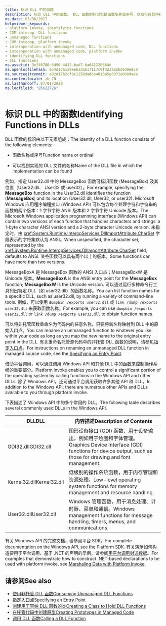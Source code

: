 ```yaml
---
title: 标识 DLL 中的函数
description: 标识 DLL 中的函数。 DLL 函数的标识包括函数名称或序号，以及可在其中找到实现的 DLL 文件名。
ms.date: 03/30/2017
helpviewer_keywords:
- platform invoke, identifying functions
- COM interop, DLL functions
- unmanaged functions
- COM interop, platform invoke
- interoperation with unmanaged code, DLL functions
- interoperation with unmanaged code, platform invoke
- identifying DLL functions
- DLL functions
ms.assetid: 3e3f6780-6d90-4413-bad7-ba641220364d
ms.openlocfilehash: 054d1351a9ee6adab17117c9f423aa26d0d9ed59
ms.sourcegitcommit: e02d17b2cf9c1258dadda4810a5e6072a0089aee
ms.contentlocale: zh-CN
ms.lasthandoff: 07/01/2020
ms.locfileid: "85622726"
---
```

# <a name="identifying-functions-in-dlls"></a><span data-ttu-id="b0df0-104">标识 DLL 中的函数</span><span class="sxs-lookup"><span data-stu-id="b0df0-104">Identifying Functions in DLLs</span></span>
<span data-ttu-id="b0df0-105">DLL 函数的标识由以下元素组成：</span><span class="sxs-lookup"><span data-stu-id="b0df0-105">The identity of a DLL function consists of the following elements:</span></span>  
  
- <span data-ttu-id="b0df0-106">函数名称或序号</span><span class="sxs-lookup"><span data-stu-id="b0df0-106">Function name or ordinal</span></span>  
  
- <span data-ttu-id="b0df0-107">可以找到实现的 DLL 文件的名称</span><span class="sxs-lookup"><span data-stu-id="b0df0-107">Name of the DLL file in which the implementation can be found</span></span>  
  
 <span data-ttu-id="b0df0-108">例如，指定 User32.dll 中的 MessageBox 函数可标识函数 (MessageBox) 及其位置（User32.dll、 User32 或 user32）。</span><span class="sxs-lookup"><span data-stu-id="b0df0-108">For example, specifying the **MessageBox** function in the User32.dll identifies the function (**MessageBox**) and its location (User32.dll, User32, or user32).</span></span> <span data-ttu-id="b0df0-109">Microsoft Windows 应用程序编程接口 (Windows API) 可以包含每个处理字符和字符串的函数的两个版本：1 字节字符 ANSI 版本和 2 字节字符 Unicode 版本。</span><span class="sxs-lookup"><span data-stu-id="b0df0-109">The Microsoft Windows application programming interface (Windows API) can contain two versions of each function that handles characters and strings: a 1-byte character ANSI version and a 2-byte character Unicode version.</span></span> <span data-ttu-id="b0df0-110">未指定时，由 <xref:System.Runtime.InteropServices.DllImportAttribute.CharSet> 字段表示的字符集默认为 ANSI。</span><span class="sxs-lookup"><span data-stu-id="b0df0-110">When unspecified, the character set, represented by the <xref:System.Runtime.InteropServices.DllImportAttribute.CharSet> field, defaults to ANSI.</span></span> <span data-ttu-id="b0df0-111">某些函数可以具有两个以上的版本。</span><span class="sxs-lookup"><span data-stu-id="b0df0-111">Some functions can have more than two versions.</span></span>  
  
 <span data-ttu-id="b0df0-112">MessageBoxA 是 MessageBox 函数的 ANSI 入口点；MessageBoxW 是 Unicode 版本。</span><span class="sxs-lookup"><span data-stu-id="b0df0-112">**MessageBoxA** is the ANSI entry point for the **MessageBox** function; **MessageBoxW** is the Unicode version.</span></span> <span data-ttu-id="b0df0-113">可以通过运行多种命令行工具列出特定 DLL（如 user32.dll）的函数名称。</span><span class="sxs-lookup"><span data-stu-id="b0df0-113">You can list function names for a specific DLL, such as user32.dll, by running a variety of command-line tools.</span></span> <span data-ttu-id="b0df0-114">例如，可以使用 `dumpbin /exports user32.dll` 或 `link /dump /exports user32.dll` 来获取函数名称。</span><span class="sxs-lookup"><span data-stu-id="b0df0-114">For example, you can use `dumpbin /exports user32.dll` or `link /dump /exports user32.dll` to obtain function names.</span></span>  
  
 <span data-ttu-id="b0df0-115">可以将非托管函数重命名为代码内的任意名称，只要将新名称映射到 DLL 中的原始入口点。</span><span class="sxs-lookup"><span data-stu-id="b0df0-115">You can rename an unmanaged function to whatever you like within your code as long as you map the new name to the original entry point in the DLL.</span></span> <span data-ttu-id="b0df0-116">有关重命名托管源代码中的非托管 DLL 函数的说明，请参见[指定入口点](specifying-an-entry-point.md)。</span><span class="sxs-lookup"><span data-stu-id="b0df0-116">For instructions on renaming an unmanaged DLL function in managed source code, see the [Specifying an Entry Point](specifying-an-entry-point.md).</span></span>  
  
 <span data-ttu-id="b0df0-117">借助平台调用，可以通过调用 Windows API 和其他 DLL 中的函数来控制操作系统的重要部分。</span><span class="sxs-lookup"><span data-stu-id="b0df0-117">Platform invoke enables you to control a significant portion of the operating system by calling functions in the Windows API and other DLLs.</span></span> <span data-ttu-id="b0df0-118">除了 Windows API，还可通过平台调用获取许多其他 API 和 DLL。</span><span class="sxs-lookup"><span data-stu-id="b0df0-118">In addition to the Windows API, there are numerous other APIs and DLLs available to you through platform invoke.</span></span>  
  
 <span data-ttu-id="b0df0-119">下表描述了 Windows API 中的多个常用的 DLL。</span><span class="sxs-lookup"><span data-stu-id="b0df0-119">The following table describes several commonly used DLLs in the Windows API.</span></span>  
  
|<span data-ttu-id="b0df0-120">DLL</span><span class="sxs-lookup"><span data-stu-id="b0df0-120">DLL</span></span>|<span data-ttu-id="b0df0-121">内容描述</span><span class="sxs-lookup"><span data-stu-id="b0df0-121">Description of Contents</span></span>|  
|---------|-----------------------------|  
|<span data-ttu-id="b0df0-122">GDI32.dll</span><span class="sxs-lookup"><span data-stu-id="b0df0-122">GDI32.dll</span></span>|<span data-ttu-id="b0df0-123">图形设备接口 (GDI) 函数，用于设备输出，例如用于绘图和字体管理。</span><span class="sxs-lookup"><span data-stu-id="b0df0-123">Graphics Device Interface (GDI) functions for device output, such as those for drawing and font management.</span></span>|  
|<span data-ttu-id="b0df0-124">Kernel32.dll</span><span class="sxs-lookup"><span data-stu-id="b0df0-124">Kernel32.dll</span></span>|<span data-ttu-id="b0df0-125">低级别的操作系统函数，用于内存管理和资源处理。</span><span class="sxs-lookup"><span data-stu-id="b0df0-125">Low-level operating system functions for memory management and resource handling.</span></span>|  
|<span data-ttu-id="b0df0-126">User32.dll</span><span class="sxs-lookup"><span data-stu-id="b0df0-126">User32.dll</span></span>|<span data-ttu-id="b0df0-127">Windows 管理函数，用于消息处理、计时器、菜单和通信。</span><span class="sxs-lookup"><span data-stu-id="b0df0-127">Windows management functions for message handling, timers, menus, and communications.</span></span>|  
  
 <span data-ttu-id="b0df0-128">有关 Windows API 的完整文档，请参阅平台 SDK。</span><span class="sxs-lookup"><span data-stu-id="b0df0-128">For complete documentation on the Windows API, see the Platform SDK.</span></span> <span data-ttu-id="b0df0-129">有关演示如何构造要用于平台调用、基于 .NET 的声明的示例，请参阅[用平台调用封送数据](marshaling-data-with-platform-invoke.md)。</span><span class="sxs-lookup"><span data-stu-id="b0df0-129">For examples that demonstrate how to construct .NET-based declarations to be used with platform invoke, see [Marshaling Data with Platform Invoke](marshaling-data-with-platform-invoke.md).</span></span>  
  
## <a name="see-also"></a><span data-ttu-id="b0df0-130">请参阅</span><span class="sxs-lookup"><span data-stu-id="b0df0-130">See also</span></span>

- [<span data-ttu-id="b0df0-131">使用非托管 DLL 函数</span><span class="sxs-lookup"><span data-stu-id="b0df0-131">Consuming Unmanaged DLL Functions</span></span>](consuming-unmanaged-dll-functions.md)
- [<span data-ttu-id="b0df0-132">指定入口点</span><span class="sxs-lookup"><span data-stu-id="b0df0-132">Specifying an Entry Point</span></span>](specifying-an-entry-point.md)
- [<span data-ttu-id="b0df0-133">创建用于容纳 DLL 函数的类</span><span class="sxs-lookup"><span data-stu-id="b0df0-133">Creating a Class to Hold DLL Functions</span></span>](creating-a-class-to-hold-dll-functions.md)
- [<span data-ttu-id="b0df0-134">在托管代码中创建原型</span><span class="sxs-lookup"><span data-stu-id="b0df0-134">Creating Prototypes in Managed Code</span></span>](creating-prototypes-in-managed-code.md)
- [<span data-ttu-id="b0df0-135">调用 DLL 函数</span><span class="sxs-lookup"><span data-stu-id="b0df0-135">Calling a DLL Function</span></span>](calling-a-dll-function.md)
